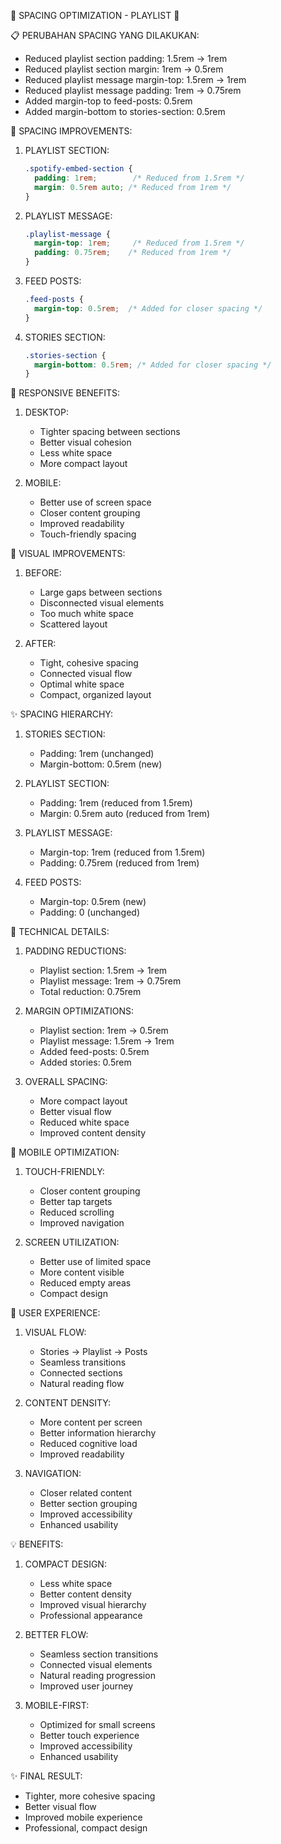 🎵 SPACING OPTIMIZATION - PLAYLIST 🎵

📋 PERUBAHAN SPACING YANG DILAKUKAN:
- Reduced playlist section padding: 1.5rem → 1rem
- Reduced playlist section margin: 1rem → 0.5rem
- Reduced playlist message margin-top: 1.5rem → 1rem
- Reduced playlist message padding: 1rem → 0.75rem
- Added margin-top to feed-posts: 0.5rem
- Added margin-bottom to stories-section: 0.5rem

🎯 SPACING IMPROVEMENTS:

1. PLAYLIST SECTION:
   ```css
   .spotify-embed-section {
     padding: 1rem;        /* Reduced from 1.5rem */
     margin: 0.5rem auto; /* Reduced from 1rem */
   }
   ```

2. PLAYLIST MESSAGE:
   ```css
   .playlist-message {
     margin-top: 1rem;     /* Reduced from 1.5rem */
     padding: 0.75rem;    /* Reduced from 1rem */
   }
   ```

3. FEED POSTS:
   ```css
   .feed-posts {
     margin-top: 0.5rem;  /* Added for closer spacing */
   }
   ```

4. STORIES SECTION:
   ```css
   .stories-section {
     margin-bottom: 0.5rem; /* Added for closer spacing */
   }
   ```

📱 RESPONSIVE BENEFITS:

1. DESKTOP:
   - Tighter spacing between sections
   - Better visual cohesion
   - Less white space
   - More compact layout

2. MOBILE:
   - Better use of screen space
   - Closer content grouping
   - Improved readability
   - Touch-friendly spacing

🎨 VISUAL IMPROVEMENTS:

1. BEFORE:
   - Large gaps between sections
   - Disconnected visual elements
   - Too much white space
   - Scattered layout

2. AFTER:
   - Tight, cohesive spacing
   - Connected visual flow
   - Optimal white space
   - Compact, organized layout

✨ SPACING HIERARCHY:

1. STORIES SECTION:
   - Padding: 1rem (unchanged)
   - Margin-bottom: 0.5rem (new)

2. PLAYLIST SECTION:
   - Padding: 1rem (reduced from 1.5rem)
   - Margin: 0.5rem auto (reduced from 1rem)

3. PLAYLIST MESSAGE:
   - Margin-top: 1rem (reduced from 1.5rem)
   - Padding: 0.75rem (reduced from 1rem)

4. FEED POSTS:
   - Margin-top: 0.5rem (new)
   - Padding: 0 (unchanged)

🔧 TECHNICAL DETAILS:

1. PADDING REDUCTIONS:
   - Playlist section: 1.5rem → 1rem
   - Playlist message: 1rem → 0.75rem
   - Total reduction: 0.75rem

2. MARGIN OPTIMIZATIONS:
   - Playlist section: 1rem → 0.5rem
   - Playlist message: 1.5rem → 1rem
   - Added feed-posts: 0.5rem
   - Added stories: 0.5rem

3. OVERALL SPACING:
   - More compact layout
   - Better visual flow
   - Reduced white space
   - Improved content density

📱 MOBILE OPTIMIZATION:

1. TOUCH-FRIENDLY:
   - Closer content grouping
   - Better tap targets
   - Reduced scrolling
   - Improved navigation

2. SCREEN UTILIZATION:
   - Better use of limited space
   - More content visible
   - Reduced empty areas
   - Compact design

🎯 USER EXPERIENCE:

1. VISUAL FLOW:
   - Stories → Playlist → Posts
   - Seamless transitions
   - Connected sections
   - Natural reading flow

2. CONTENT DENSITY:
   - More content per screen
   - Better information hierarchy
   - Reduced cognitive load
   - Improved readability

3. NAVIGATION:
   - Closer related content
   - Better section grouping
   - Improved accessibility
   - Enhanced usability

💡 BENEFITS:

1. COMPACT DESIGN:
   - Less white space
   - Better content density
   - Improved visual hierarchy
   - Professional appearance

2. BETTER FLOW:
   - Seamless section transitions
   - Connected visual elements
   - Natural reading progression
   - Improved user journey

3. MOBILE-FIRST:
   - Optimized for small screens
   - Better touch experience
   - Improved accessibility
   - Enhanced usability

✨ FINAL RESULT:
- Tighter, more cohesive spacing
- Better visual flow
- Improved mobile experience
- Professional, compact design
